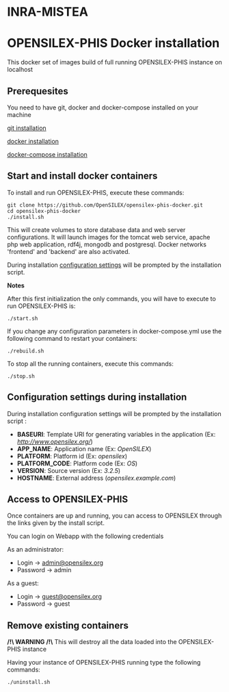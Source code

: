 # INRA-MISTEA 
# OPENSILEX-PHIS Docker installation

This docker set of images build of full running OPENSILEX-PHIS instance on localhost

## Prerequesites

You need to have git, docker and docker-compose installed on your machine

[git installation](https://git-scm.com/book/en/v2/Getting-Started-Installing-Git)

[docker installation](https://docs.docker.com/install/linux/docker-ce/ubuntu/)

[docker-compose installation](https://docs.docker.com/compose/install/)

## Start and install docker containers
 
To install and run OPENSILEX-PHIS, execute these commands:

```{bash}
git clone https://github.com/OpenSILEX/opensilex-phis-docker.git
cd opensilex-phis-docker
./install.sh
```

This will create volumes to store database data and web server configurations. 
It will launch images for the tomcat web service, apache php web application, rdf4j, mongodb and postgresql. 
Docker networks 'frontend' and 'backend' are also activated. 

During installation [configuration settings](#configuration-settings-during-installation) will be prompted by the installation script.

**Notes**

After this first initialization the only commands, you will have to execute to run OPENSILEX-PHIS is:

```{bash}
./start.sh
```

If you change any configuration parameters in docker-compose.yml use the following command to restart your containers:

```{bash}
./rebuild.sh
```

To stop all the running containers, execute this commands:

```{bash}
./stop.sh
```
## Configuration settings during installation

During installation configuration settings will be prompted by the installation script :

* **BASEURI**: Template URI for generating variables in the application (Ex: *http://www.opensilex.org/*)
* **APP_NAME**: Application name (Ex: *OpenSILEX*)
* **PLATFORM**: Platform id (Ex: *opensilex*)
* **PLATFORM_CODE**: Platform code (Ex: *OS*)
* **VERSION**: Source version (Ex: *3.2.5*)
* **HOSTNAME**: External address (*opensilex.example.com*)

## Access to OPENSILEX-PHIS

Once containers are up and running, you can access to OPENSILEX through the links given by the install script.

You can login on Webapp with the following credentials

As an administrator:
- Login -> admin@opensilex.org
- Password -> admin

As a guest:
- Login -> guest@opensilex.org
- Password -> guest

## Remove existing containers

**/!\ WARNING /!\\** This will destroy all the data loaded into the OPENSILEX-PHIS instance

Having your instance of OPENSILEX-PHIS running type the following commands:

```{bash}
./uninstall.sh
```



